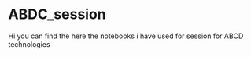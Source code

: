 # ABDC_session
Hi you can find the here the notebooks i have used for session for ABCD technologies
